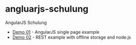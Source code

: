 angluarjs-schulung
==================

AngularJS Schulung

  * [Demo 01](demo01) - AngularJS single page example
  * [Demo 02](demo02) - REST example with offline storage and node.js

